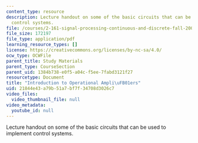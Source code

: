 ```yaml
---
content_type: resource
description: Lecture handout on some of the basic circuits that can be used to implement
  control systems.
file: /courses/2-161-signal-processing-continuous-and-discrete-fall-2008/21844e43a79b51a7bf7f34708d3026c7_opamp.pdf
file_size: 172197
file_type: application/pdf
learning_resource_types: []
license: https://creativecommons.org/licenses/by-nc-sa/4.0/
ocw_type: OCWFile
parent_title: Study Materials
parent_type: CourseSection
parent_uid: 1384b738-e0f5-a04c-f5ee-7fabd3121f27
resourcetype: Document
title: "Introduction to Operational Ampli\uFB01ers"
uid: 21844e43-a79b-51a7-bf7f-34708d3026c7
video_files:
  video_thumbnail_file: null
video_metadata:
  youtube_id: null
---
```

Lecture handout on some of the basic circuits that can be used to implement control systems.